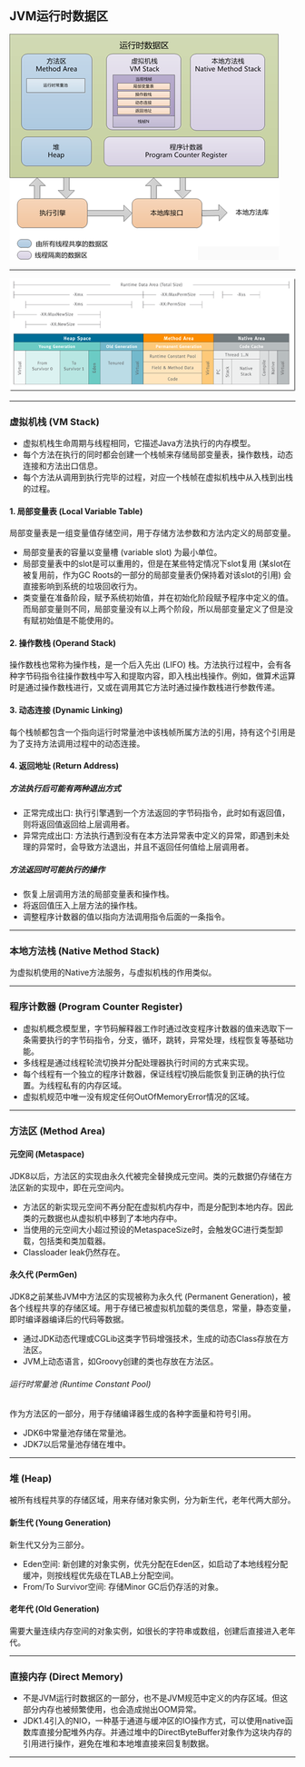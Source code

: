 ## JVM运行时数据区
![jvm](../images/jvm.png)
***
![jvm](../images/jvm_rda_size.png)
***

### 虚拟机栈 (VM Stack)
* 虚拟机栈生命周期与线程相同，它描述Java方法执行的内存模型。
* 每个方法在执行的同时都会创建一个栈帧来存储局部变量表，操作数栈，动态连接和方法出口信息。
* 每个方法从调用到执行完毕的过程，对应一个栈帧在虚拟机栈中从入栈到出栈的过程。
#### 1. 局部变量表 (Local Variable Table)
局部变量表是一组变量值存储空间，用于存储方法参数和方法内定义的局部变量。
* 局部变量表的容量以变量槽 (variable slot) 为最小单位。
* 局部变量表中的slot是可以重用的，但是在某些特定情况下slot复用 (某slot在被复用前，作为GC Roots的一部分的局部变量表仍保持着对该slot的引用) 会直接影响到系统的垃圾回收行为。
* 类变量在准备阶段，赋予系统初始值，并在初始化阶段赋予程序中定义的值。而局部变量则不同，局部变量没有以上两个阶段，所以局部变量定义了但是没有赋初始值是不能使用的。
#### 2. 操作数栈 (Operand Stack)
操作数栈也常称为操作栈，是一个后入先出 (LIFO) 栈。方法执行过程中，会有各种字节码指令往操作数栈中写入和提取内容，即入栈出栈操作。例如，做算术运算时是通过操作数栈进行，又或在调用其它方法时通过操作数栈进行参数传递。
#### 3. 动态连接 (Dynamic Linking)
每个栈帧都包含一个指向运行时常量池中该栈帧所属方法的引用，持有这个引用是为了支持方法调用过程中的动态连接。
#### 4. 返回地址 (Return Address)
##### 方法执行后可能有两种退出方式
* 正常完成出口: 执行引擎遇到一个方法返回的字节码指令，此时如有返回值，则将返回值返回给上层调用者。
* 异常完成出口: 方法执行遇到没有在本方法异常表中定义的异常，即遇到未处理的异常时，会导致方法退出，并且不返回任何值给上层调用者。
##### 方法返回时可能执行的操作
* 恢复上层调用方法的局部变量表和操作栈。
* 将返回值压入上层方法的操作栈。
* 调整程序计数器的值以指向方法调用指令后面的一条指令。
***

### 本地方法栈 (Native Method Stack)
为虚拟机使用的Native方法服务，与虚拟机栈的作用类似。
***

### 程序计数器 (Program Counter Register)
* 虚拟机概念模型里，字节码解释器工作时通过改变程序计数器的值来选取下一条需要执行的字节码指令，分支，循环，跳转，异常处理，线程恢复等基础功能。
* 多线程是通过线程轮流切换并分配处理器执行时间的方式来实现。
* 每个线程有一个独立的程序计数器，保证线程切换后能恢复到正确的执行位置。为线程私有的内存区域。
* 虚拟机规范中唯一没有规定任何OutOfMemoryError情况的区域。
***

### 方法区 (Method Area)
#### 元空间 (Metaspace)
JDK8以后，方法区的实现由永久代被完全替换成元空间。类的元数据仍存储在方法区新的实现中，即在元空间内。
* 方法区的新实现元空间不再分配在虚拟机内存中，而是分配到本地内存。因此类的元数据也从虚拟机中移到了本地内存中。
* 当使用的元空间大小超过预设的MetaspaceSize时，会触发GC进行类型卸载，包括类和类加载器。
* Classloader leak仍然存在。
#### 永久代 (PermGen)
JDK8之前某些JVM中方法区的实现被称为永久代 (Permanent Generation)，被各个线程共享的存储区域。用于存储已被虚拟机加载的类信息，常量，静态变量，即时编译器编译后的代码等数据。
* 通过JDK动态代理或CGLib这类字节码增强技术，生成的动态Class存放在方法区。
* JVM上动态语言，如Groovy创建的类也存放在方法区。
###### 运行时常量池 (Runtime Constant Pool)
作为方法区的一部分，用于存储编译器生成的各种字面量和符号引用。
* JDK6中常量池存储在常量池。
* JDK7以后常量池存储在堆中。
***

### 堆 (Heap)
被所有线程共享的存储区域，用来存储对象实例，分为新生代，老年代两大部分。
#### 新生代 (Young Generation)
新生代又分为三部分。
* Eden空间: 新创建的对象实例，优先分配在Eden区，如启动了本地线程分配缓冲，则按线程优先级在TLAB上分配空间。
* From/To Survivor空间: 存储Minor GC后仍存活的对象。
#### 老年代 (Old Generation)
需要大量连续内存空间的对象实例，如很长的字符串或数组，创建后直接进入老年代。
***

### 直接内存 (Direct Memory)
* 不是JVM运行时数据区的一部分，也不是JVM规范中定义的内存区域。但这部分内存也被频繁使用，也会造成抛出OOM异常。
* JDK1.4引入的NIO，一种基于通道与缓冲区的IO操作方式，可以使用native函数库直接分配堆外内存。并通过堆中的DirectByteBuffer对象作为这块内存的引用进行操作，避免在堆和本地堆直接来回复制数据。
***
